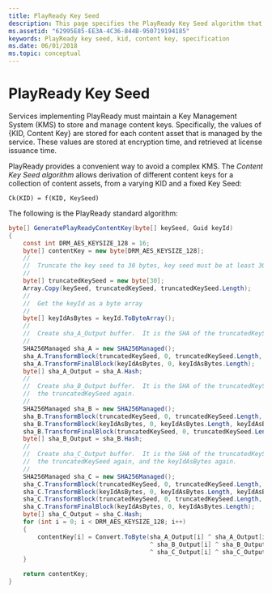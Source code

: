 ```yaml
---
title: PlayReady Key Seed
description: This page specifies the PlayReady Key Seed algorithm that allows diverisfy content keys based on a KID.
ms.assetid: "62995E85-EE3A-4C36-844B-950719194185"
keywords: PlayReady key seed, kid, content key, specification
ms.date: 06/01/2018
ms.topic: conceptual
---
```



# PlayReady Key Seed

Services implementing PlayReady must maintain a Key Management System (KMS) to store and manage content keys. Specifically, the values of {KID, Content Key} are stored for each content asset that is managed by the service. These values are stored at encryption time, and retrieved at license issuance time.

PlayReady provides a convenient way to avoid a complex KMS. The *Content Key Seed algorithm* allows derivation of different content keys for a collection of content assets, from a varying KID and a fixed Key Seed:

  `Ck(KID) = f(KID, KeySeed)`

The following is the PlayReady standard algorithm:

```cs
byte[] GeneratePlayReadyContentKey(byte[] keySeed, Guid keyId)
{
    const int DRM_AES_KEYSIZE_128 = 16;
    byte[] contentKey = new byte[DRM_AES_KEYSIZE_128];
    //
    //  Truncate the key seed to 30 bytes, key seed must be at least 30 bytes long.
    //
    byte[] truncatedKeySeed = new byte[30];
    Array.Copy(keySeed, truncatedKeySeed, truncatedKeySeed.Length);
    //
    //  Get the keyId as a byte array
    //
    byte[] keyIdAsBytes = keyId.ToByteArray();
    //
    //  Create sha_A_Output buffer.  It is the SHA of the truncatedKeySeed and the keyIdAsBytes
    //
    SHA256Managed sha_A = new SHA256Managed();
    sha_A.TransformBlock(truncatedKeySeed, 0, truncatedKeySeed.Length, truncatedKeySeed, 0);
    sha_A.TransformFinalBlock(keyIdAsBytes, 0, keyIdAsBytes.Length);
    byte[] sha_A_Output = sha_A.Hash;
    //
    //  Create sha_B_Output buffer.  It is the SHA of the truncatedKeySeed, the keyIdAsBytes, and
    //  the truncatedKeySeed again.
    //
    SHA256Managed sha_B = new SHA256Managed();
    sha_B.TransformBlock(truncatedKeySeed, 0, truncatedKeySeed.Length, truncatedKeySeed, 0);
    sha_B.TransformBlock(keyIdAsBytes, 0, keyIdAsBytes.Length, keyIdAsBytes, 0);
    sha_B.TransformFinalBlock(truncatedKeySeed, 0, truncatedKeySeed.Length);
    byte[] sha_B_Output = sha_B.Hash;
    //
    //  Create sha_C_Output buffer.  It is the SHA of the truncatedKeySeed, the keyIdAsBytes,
    //  the truncatedKeySeed again, and the keyIdAsBytes again.
    //
    SHA256Managed sha_C = new SHA256Managed();
    sha_C.TransformBlock(truncatedKeySeed, 0, truncatedKeySeed.Length, truncatedKeySeed, 0);
    sha_C.TransformBlock(keyIdAsBytes, 0, keyIdAsBytes.Length, keyIdAsBytes, 0);
    sha_C.TransformBlock(truncatedKeySeed, 0, truncatedKeySeed.Length, truncatedKeySeed, 0);
    sha_C.TransformFinalBlock(keyIdAsBytes, 0, keyIdAsBytes.Length);
    byte[] sha_C_Output = sha_C.Hash;
    for (int i = 0; i < DRM_AES_KEYSIZE_128; i++)
    {
        contentKey[i] = Convert.ToByte(sha_A_Output[i] ^ sha_A_Output[i + DRM_AES_KEYSIZE_128]
                                       ^ sha_B_Output[i] ^ sha_B_Output[i + DRM_AES_KEYSIZE_128]
                                       ^ sha_C_Output[i] ^ sha_C_Output[i + DRM_AES_KEYSIZE_128]);
    }

    return contentKey;
}
```



